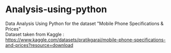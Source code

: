 # Analysis-using-python
Data Analysis Using Python for the dataset "Mobile Phone Specifications &amp; Prices" <br>
Dataset taken from Kaggle : https://www.kaggle.com/datasets/pratikgarai/mobile-phone-specifications-and-prices?resource=download

